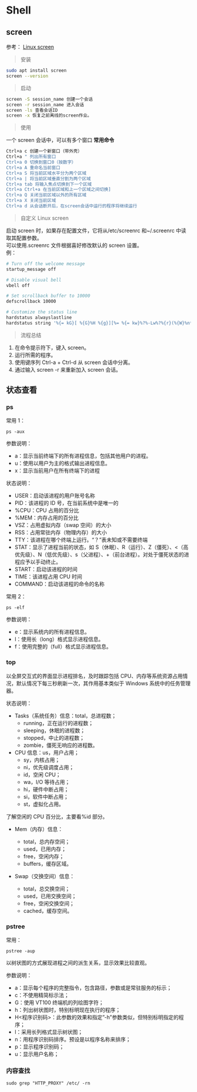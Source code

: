 # **Shell**

## **screen**

参考：
[Linux screen](https://www.myfreax.com/how-to-use-linux-screen/)

> 安装

```bash
sudo apt install screen
screen --version
```

> 启动

```bash
screen -S session_name 创建一个会话
screen -r session_name 进入会话
screen -ls 查看会话ID
screen -x 恢复之前离线的screen作业。
```

> 使用

一个 screen 会话中，可以有多个窗口
**常用命令**

```bash
Ctrl+a c 创建一个新窗口（带外壳）
Ctrl+a " 列出所有窗口
Ctrl+a 0 切换到窗口0（按数字）
Ctrl+a A 重命名当前窗口
Ctrl+a S 将当前区域水平分为两个区域
Ctrl+a | 将当前区域垂直分割为两个区域
Ctrl+a tab 将输入焦点切换到下一个区域
Ctrl+a Ctrl+a 在当前区域和上一个区域之间切换]
Ctrl+a Q 关闭当前区域以外的所有区域
Ctrl+a X 关闭当前区域
Ctrl+a d 从会话断开后，在screen会话中运行的程序将继续运行
```

> 自定义 Linux screen

启动 screen 时，如果存在配置文件，它将从/etc/screenrc 和~/.screenrc 中读取其配置参数。  
可以使用.screenrc 文件根据喜好修改默认的 screen 设置。  
例：

```bash
# Turn off the welcome message
startup_message off

# Disable visual bell
vbell off

# Set scrollback buffer to 10000
defscrollback 10000

# Customize the status line
hardstatus alwayslastline
hardstatus string '%{= kG}[ %{G}%H %{g}][%= %{= kw}%?%-Lw%?%{r}(%{W}%n*%f%t%?(%u)%?%{r})%{w}%?%+Lw%?%?%= %{g}][%{B} %m-%d %{W}%c %{g}]'
```

> 流程总结

1. 在命令提示符下，键入 screen。
2. 运行所需的程序。
3. 使用键序列 Ctrl-a + Ctrl-d 从 screen 会话中分离。
4. 通过输入 screen -r 来重新加入 screen 会话。

## 状态查看

### ps

常用 1：

```
ps -aux
```

参数说明：

- a：显示当前终端下的所有进程信息，包括其他用户的进程。
- u：使用以用户为主的格式输出进程信息。
- x：显示当前用户在所有终端下的进程

状态说明：

- USER：启动该进程的用户账号名称
- PID：该进程的 ID 号，在当前系统中是唯一的
- %CPU：CPU 占用的百分比
- %MEM：内存占用的百分比
- VSZ：占用虚拟内存（swap 空间）的大小
- RSS：占用常驻内存（物理内存）的大小
- TTY：该进程在哪个终端上运行。“？”表未知或不需要终端
- STAT：显示了进程当前的状态，如 S（休眠）、R（运行）、Z（僵死）、<（高优先级）、N（低优先级）、s（父进程）、+（前台进程）。对处于僵死状态的进程应予以手动终止。
- START：启动该进程的时间
- TIME：该进程占用 CPU 时间
- COMMAND：启动该进程的命令的名称

常用 2：

```
ps -elf
```

参数说明：

- e：显示系统内的所有进程信息。
- l：使用长（long）格式显示进程信息。
- f：使用完整的（full）格式显示进程信息。

### top

以全屏交互式的界面显示进程排名，及时跟踪包括 CPU、内存等系统资源占用情况，默认情况下每三秒刷新一次，其作用基本类似于 Windows 系统中的任务管理器。

状态说明：

- Tasks（系统任务）信息：total，总进程数；
  - running，正在运行的进程数；
  - sleeping，休眠的进程数；
  - stopped，中止的进程数；
  - zombie，僵死无响应的进程数。
- CPU 信息：us，用户占用；
  - sy，内核占用；
  - ni，优先级调度占用；
  - id，空闲 CPU；
  - wa，I/O 等待占用；
  - hi，硬件中断占用；
  - si，软件中断占用；
  - st，虚拟化占用。

了解空闲的 CPU 百分比，主要看%id 部分。

- Mem（内存）信息：

  - total，总内存空间；
  - used，已用内存；
  - free，空闲内存；
  - buffers，缓存区域。

- Swap（交换空间）信息：
  - total，总交换空间；
  - used，已用交换空间；
  - free，空闲交换空间；
  - cached，缓存空间。

### pstree

常用：

```
pstree -aup
```

以树状图的方式展现进程之间的派生关系，显示效果比较直观。

参数说明：

- a：显示每个程序的完整指令，包含路径，参数或是常驻服务的标示；
- c：不使用精简标示法；
- G：使用 VT100 终端机的列绘图字符；
- h：列出树状图时，特别标明现在执行的程序；
- H<程序识别码>：此参数的效果和指定”-h”参数类似，但特别标明指定的程序；
- l：采用长列格式显示树状图；
- n：用程序识别码排序。预设是以程序名称来排序；
- p：显示程序识别码；
- u：显示用户名称；

### 内容查找

```
sudo grep "HTTP_PROXY" /etc/ -rn
```

